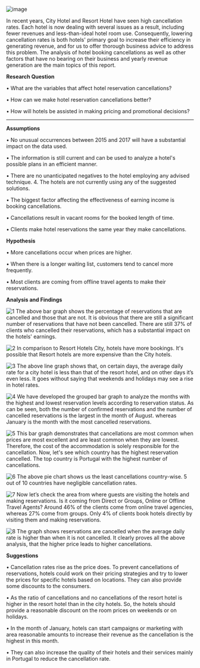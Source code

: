 ![image](https://github.com/gokulsrilakula/Cancellation-Analysis-in-Hospitality-domain/assets/89767722/76a8c155-881b-41b2-82e7-d436ab83e06c)

In recent years, City Hotel and Resort Hotel have seen high cancellation rates. Each hotel is now dealing with several issues as a result, including fewer revenues and less-than-ideal hotel room use. Consequently, lowering cancellation rates is both hotels' primary goal to increase their efficiency in generating revenue, and for us to offer thorough business advice to address this problem.
The analysis of hotel booking cancellations as well as other factors that have no bearing on their business and yearly revenue generation are the main topics of this report.



**Research Question**

• What are the variables that affect hotel reservation cancellations?

• How can we make hotel reservation cancellations better?

• How will hotels be assisted in making pricing and promotional decisions?

---------------------------------------------------------------------------------------------------------------------------------------------------------------------------------------------------------------

**Assumptions**

•	No unusual occurrences between 2015 and 2017 will have a substantial impact on the data used.

•	The information is still current and can be used to analyze a hotel's possible plans in an efficient manner.

•	There are no unanticipated negatives to the hotel employing any advised technique. 4. The hotels are not currently using any of the suggested solutions.

•	The biggest factor affecting the effectiveness of earning income is booking cancellations.

•	Cancellations result in vacant rooms for the booked length of time.

•	Clients make hotel reservations the same year they make cancellations.



**Hypothesis**

•	More cancellations occur when prices are higher.

•	When there is a longer waiting list, customers tend to cancel more frequently. 

•	Most clients are coming from offline travel agents to make their reservations.













**Analysis and Findings**


 ![1](https://github.com/gokulsrilakula/Cancellation-Analysis-in-Hospitality-domain/assets/89767722/add41d16-a247-493f-8a7a-aca00aeee5c5)
The above bar graph shows the percentage of reservations that are cancelled and those that are not. It is obvious that there are still a significant number of reservations that have not been cancelled. There are still 37% of clients who cancelled their reservations, which has a substantial impact on the hotels' earnings.
 
 
 
 ![2](https://github.com/gokulsrilakula/Cancellation-Analysis-in-Hospitality-domain/assets/89767722/7b51395a-a6e4-437f-bded-98ab83c7c6c3)
In comparison to Resort Hotels City, hotels have more bookings. It's possible that Resort hotels are more expensive than the City hotels.
 
 
 
 ![3](https://github.com/gokulsrilakula/Cancellation-Analysis-in-Hospitality-domain/assets/89767722/9a6703b0-7f8f-4877-a647-7063b3e00095)
The above line graph shows that, on certain days, the average daily rate for a city hotel is less than that of the resort hotel, and on other days it’s even less. It goes without saying that weekends and holidays may see a rise in hotel rates.



![4](https://github.com/gokulsrilakula/Cancellation-Analysis-in-Hospitality-domain/assets/89767722/7068d48a-f130-4844-8f41-e133bb24f4de)
We have developed the grouped bar graph to analyze the months with the highest and lowest reservation levels according to reservation status. As can be seen, both the number of confirmed reservations and the number of cancelled reservations is the largest in the month of August. whereas January is the month with the most cancelled reservations.
 
 
 
 ![5](https://github.com/gokulsrilakula/Cancellation-Analysis-in-Hospitality-domain/assets/89767722/c2a33b33-862b-445e-85b9-b7075f4e723e)
This bar graph demonstrates that cancellations are most common when prices are most excellent and are least common when they are lowest. Therefore, the cost of the accommodation is solely responsible for the cancellation.
Now, let's see which country has the highest reservation cancelled. The top country is Portugal with the highest number of cancellations.


![6](https://github.com/gokulsrilakula/Cancellation-Analysis-in-Hospitality-domain/assets/89767722/ea87b4bc-b056-474e-87e5-5a27fa557ed7)
The above pie chart shows us the least cancellations country-wise. 5 out of 10 countries have negligible cancellation rates.



![7](https://github.com/gokulsrilakula/Cancellation-Analysis-in-Hospitality-domain/assets/89767722/35900448-8ee1-4d60-b312-0e8750dee2c5)
Now let’s check the area from where guests are visiting the hotels and making reservations. Is it coming from Direct or Groups, Online or Offline Travel Agents? Around 46% of the clients come from online travel agencies, whereas 27% come from groups. Only 4% of clients book hotels directly by visiting them and making reservations.



![8](https://github.com/gokulsrilakula/Cancellation-Analysis-in-Hospitality-domain/assets/89767722/98a7293d-dfd5-4cb1-9439-17607c0db7ae)
The graph shows reservations are cancelled when the average daily rate is higher than when it is not cancelled. It clearly proves all the above analysis, that the higher price leads to higher cancellations.




**Suggestions**


•	Cancellation rates rise as the price does. To prevent cancellations of reservations, hotels could work on their pricing strategies and try to lower the prices for specific hotels based on locations. They can also provide some discounts to the consumers.

•	As the ratio of cancellations and no cancellations of the resort hotel is higher in the resort hotel than in the city hotels. So, the hotels should provide a reasonable discount on the room prices on weekends or on holidays.

•	In the month of January, hotels can start campaigns or marketing with area reasonable amounts to increase their revenue as the cancellation is the highest in this month.

•	They can also increase the quality of their hotels and their services mainly in Portugal to reduce the cancellation rate.

